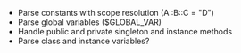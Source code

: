 * Parse constants with scope resolution (A::B::C = "D")
* Parse global variables ($GLOBAL_VAR)
* Handle public and private singleton and instance methods
* Parse class and instance variables?
